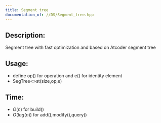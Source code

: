 ```yaml
---
title: Segment tree
documentation_of: //DS/Segment_tree.hpp
---
```


## Description:
Segment tree with fast optimization and based on
Atcoder segment tree

## Usage:

* define op() for operation and e() for identity element
* SegTree<>st(size,op,e)

## Time:
* $O(n)$ for build()
* $O(log(n))$ for add(),modify(),query()
